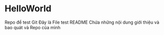 # HelloWorld
Repo để test Git
Đây là File test README 
Chứa những nội dung giới thiệu và bao quát và Repo của mình
